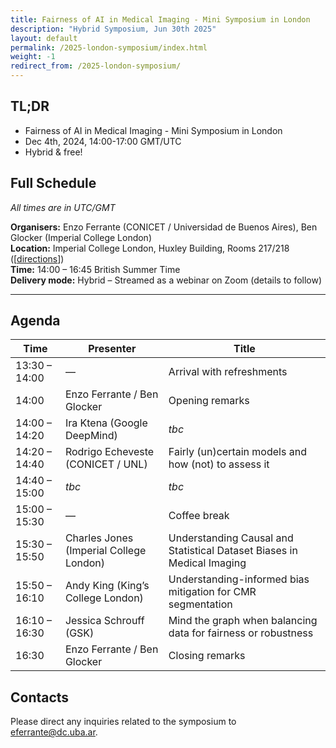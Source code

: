 ```yaml
---
title: Fairness of AI in Medical Imaging - Mini Symposium in London
description: "Hybrid Symposium, Jun 30th 2025"
layout: default
permalink: /2025-london-symposium/index.html
weight: -1
redirect_from: /2025-london-symposium/
---
```


## TL;DR
 - Fairness of AI in Medical Imaging - Mini Symposium in London
 - Dec 4th, 2024, 14:00-17:00 GMT/UTC
 - Hybrid & free! 


## Full Schedule
*All times are in UTC/GMT*

**Organisers:** Enzo Ferrante (CONICET / Universidad de Buenos Aires), Ben Glocker (Imperial College London)  
**Location:** Imperial College London, Huxley Building, Rooms 217/218 ([[directions](https://www.google.com/maps/place/Huxley+Building/@51.4989961,-0.181591,17z/data=!3m2!4b1!5s0x4876055c80e8df25:0x37148376e6b032c0!4m6!3m5!1s0x4876055c7df7c537:0x2541470e75df5fe0!8m2!3d51.4989961!4d-0.1790107!16s%2Fg%2F11bxvhf1hh?entry=tts&g_ep=EgoyMDI1MDYxNi4wIPu8ASoASAFQAw%3D%3D&skid=e1a53745-cac4-47ae-a723-c361b62333ec)])  
**Time:** 14:00 – 16:45 British Summer Time  
**Delivery mode:** Hybrid – Streamed as a webinar on Zoom (details to follow)

---

## Agenda

| Time           | Presenter                               | Title                                                                 |
|----------------|-----------------------------------------|-----------------------------------------------------------------------|
| 13:30 – 14:00  | —                                       | Arrival with refreshments                                             |
| 14:00          | Enzo Ferrante / Ben Glocker             | Opening remarks                                                       |
| 14:00 – 14:20  | Ira Ktena (Google DeepMind)             | *tbc*                                                                 |
| 14:20 – 14:40  | Rodrigo Echeveste (CONICET / UNL)       | Fairly (un)certain models and how (not) to assess it                  |
| 14:40 – 15:00  | *tbc*                                   | *tbc*                                                                 |
| 15:00 – 15:30  | —                                       | Coffee break                                                          |
| 15:30 – 15:50  | Charles Jones (Imperial College London) | Understanding Causal and Statistical Dataset Biases in Medical Imaging |
| 15:50 – 16:10  | Andy King (King’s College London)       | Understanding-informed bias mitigation for CMR segmentation                                                                 |
| 16:10 – 16:30  | Jessica Schrouff (GSK)                  | Mind the graph when balancing data for fairness or robustness         |
| 16:30          | Enzo Ferrante / Ben Glocker             | Closing remarks                                                       |

 
## Contacts

Please direct any inquiries related to the symposium to <a href="mailto:eferrante@dc.uba.ar">eferrante@dc.uba.ar</a>.
